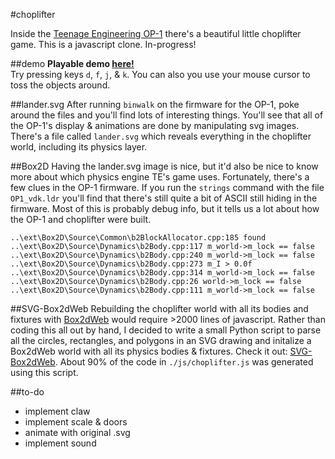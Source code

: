 #choplifter

Inside the <a href="http://en.wikipedia.org/wiki/Teenage_Engineering_OP-1">Teenage Engineering OP-1</a> there's a beautiful little choplifter game. This is a javascript clone. In-progress!

##demo
<b>Playable demo <a href = "http://104.236.207.104/">here!</a></b><br>Try pressing keys `d`, `f`, `j`, & `k`. You can also you use your mouse cursor to toss the objects around. 

##lander.svg
After running `binwalk` on the firmware for the OP-1, poke around the files and you'll find lots of interesting things. You'll see that all of the OP-1's display & animations are done by manipulating svg images. There's a file called `lander.svg` which reveals everything in the choplifter world, including its physics layer.

##Box2D
Having the lander.svg image is nice, but it'd also be nice to know more about which physics engine TE's game uses. Fortunately, there's a few clues in the OP-1 firmware. If you run the `strings` command with the file `OP1_vdk.ldr` you'll find that there's still quite a bit of ASCII still hiding in the firmware. Most of this is probably debug info, but it tells us a lot about how the OP-1 and choplifter were built.

```
..\ext\Box2D\Source\Common\b2BlockAllocator.cpp:185 found
..\ext\Box2D\Source\Dynamics\b2Body.cpp:117 m_world->m_lock == false
..\ext\Box2D\Source\Dynamics\b2Body.cpp:240 m_world->m_lock == false
..\ext\Box2D\Source\Dynamics\b2Body.cpp:273 m_I > 0.0f
..\ext\Box2D\Source\Dynamics\b2Body.cpp:314 m_world->m_lock == false
..\ext\Box2D\Source\Dynamics\b2Body.cpp:26 world->m_lock == false
..\ext\Box2D\Source\Dynamics\b2Body.cpp:111 m_world->m_lock == false
```

##SVG-Box2dWeb
Rebuilding the choplifter world with all its bodies and fixtures with <a href="https://code.google.com/p/box2dweb/">Box2dWeb</a> would require >2000 lines of javascript. Rather than coding this all out by hand, I decided to write a small Python script to parse all the circles, rectangles, and polygons in an SVG drawing and initalize a Box2dWeb world with all its physics bodies & fixtures. Check it out: <a href="https://github.com/kylophone/SVG-Box2dWeb">SVG-Box2dWeb</a>. About 90% of the code in `./js/choplifter.js` was generated using this script. 

##to-do
* implement claw
* implement scale & doors
* animate with original .svg
* implement sound


